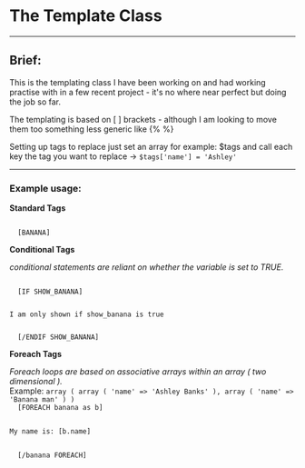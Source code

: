<h1>The Template Class</h1>

<hr>

<h2>Brief: </h2>
<p>This is the templating class I have been working on and had working practise with in a few recent project - it's no where near perfect but doing the job so far.</p>

<p>The templating is based on [ ] brackets - although I am looking to move them too something less generic like {% %}</p>
<p>Setting up tags to replace just set an array for example: $tags and call each key the tag you want to replace -> <code>$tags['name'] = 'Ashley'</code></p>
<hr>

<h3>Example usage: </h3>
<p><strong>Standard Tags</strong></p>
<code>
  [BANANA]
</code>
<p><strong>Conditional Tags</strong></p>
<p><i>conditional statements are reliant on whether the variable is set to TRUE.</i></p>
<code>
  [IF SHOW_BANANA]
    <p>I am only shown if show_banana is true</p>
  [/ENDIF SHOW_BANANA]
</code>
<p><strong>Foreach Tags</strong></p>
<p><i>Foreach loops are based on associative arrays within an array ( two dimensional ).</i><br>
Example: <code>array ( array ( 'name' => 'Ashley Banks' ), array ( 'name' => 'Banana man' ) )</code>
<code>
  [FOREACH banana as b]
    <p>My name is: [b.name]</p>
  [/banana FOREACH]
</code>

